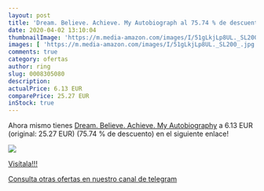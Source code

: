 ```yaml
---
layout: post
title: 'Dream. Believe. Achieve. My Autobiograph al 75.74 % de descuento'
date: 2020-04-02 13:10:04
thumbnailImage: 'https://m.media-amazon.com/images/I/51gLkjLp8UL._SL200_.jpg'
images: [ 'https://m.media-amazon.com/images/I/51gLkjLp8UL._SL200_.jpg' ]
comments: true
category: ofertas
author: ring
slug: 0008305080
description:
actualPrice: 6.13 EUR
comparePrice: 25.27 EUR
inStock: true
---
```


Ahora mismo tienes [Dream. Believe. Achieve. My Autobiography](https://www.amazon.com/dp/0008305080/?tag=redken08-20) a 6.13 EUR (original: 25.27 EUR) (75.74 %  de descuento) en el siguiente enlace!

[![](https://m.media-amazon.com/images/I/51gLkjLp8UL._SL200_.jpg)](https://www.amazon.com/dp/0008305080/?tag=redken08-20)

[Visítala!!!](https://www.amazon.com/dp/0008305080/?tag=redken08-20)

[Consulta otras ofertas en nuestro canal de telegram](https://t.me/s/ofertas25)
